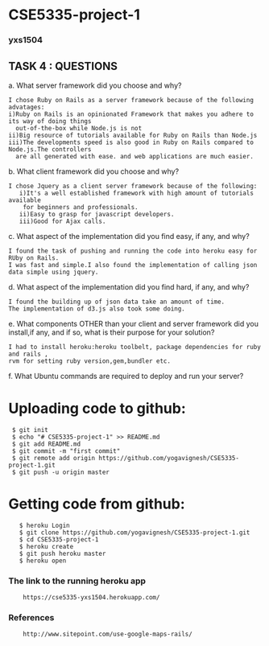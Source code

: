 # CSE5335-project-1
### yxs1504

TASK 4 : QUESTIONS
-----------


a. What server framework did you choose and why? 

    I chose Ruby on Rails as a server framework because of the following advatages:
    i)Ruby on Rails is an opinionated Framework that makes you adhere to its way of doing things 
      out-of-the-box while Node.js is not
    ii)Big resource of tutorials available for Ruby on Rails than Node.js
    iii)The developments speed is also good in Ruby on Rails compared to Node.js.The controllers 
      are all generated with ease. and web applications are much easier. 
    
b. What client framework did you choose and why?

    I chose Jquery as a client server framework because of the following:
       i)It's a well established framework with high amount of tutorials available 
        for beginners and professionals.
       ii)Easy to grasp for javascript developers.
       iii)Good for Ajax calls.

c. What aspect of the implementation did you find easy, if any, and why? 

    I found the task of pushing and running the code into heroku easy for RUby on Rails.
    I was fast and simple.I also found the implementation of calling json data simple using jquery.

d. What aspect of the implementation did you find hard, if any, and why? 

    I found the building up of json data take an amount of time. 
    The implementation of d3.js also took some doing.

e. What components OTHER than your client and server framework did you install,if any, and if so, what is their purpose for your solution?

    I had to install heroku:heroku toolbelt, package dependencies for ruby and rails ,
    rvm for setting ruby version,gem,bundler etc.
  
f. What Ubuntu commands are required to deploy and run your server? 
# Uploading code to github:

     $ git init
     $ echo "# CSE5335-project-1" >> README.md
     $ git add README.md
     $ git commit -m "first commit"
     $ git remote add origin https://github.com/yogavignesh/CSE5335-project-1.git
     $ git push -u origin master 

# Getting code from github:

       $ heroku Login
       $ git clone https://github.com/yogavignesh/CSE5335-project-1.git
       $ cd CSE5335-project-1
       $ heroku create
       $ git push heroku master
       $ heroku open
       
### The link to the running heroku app

        https://cse5335-yxs1504.herokuapp.com/
        
### References

        http://www.sitepoint.com/use-google-maps-rails/

